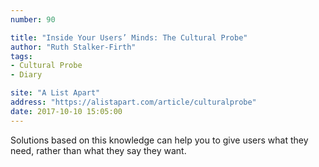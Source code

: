 ```yaml
---
number: 90

title: "Inside Your Users’ Minds: The Cultural Probe"
author: "Ruth Stalker-Firth"
tags:
- Cultural Probe
- Diary

site: "A List Apart"
address: "https://alistapart.com/article/culturalprobe"
date: 2017-10-10 15:05:00
---
```


Solutions based on this knowledge can help you to give users what they need, rather than what they say they want. 
